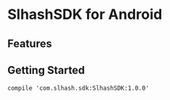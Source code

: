 # SlhashSDK for Android

## Features

## Getting Started

```
compile 'com.slhash.sdk:SlhashSDK:1.0.0'
```
